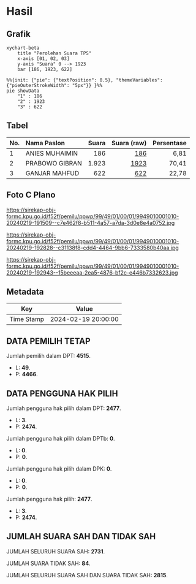 # Hasil

## Grafik

```mermaid
xychart-beta
    title "Perolehan Suara TPS"
    x-axis [01, 02, 03]
    y-axis "Suara" 0 --> 1923
    bar [186, 1923, 622]
```

```mermaid
%%{init: {"pie": {"textPosition": 0.5}, "themeVariables": {"pieOuterStrokeWidth": "5px"}} }%%
pie showData
    "1" : 186
    "2" : 1923
    "3" : 622
```

## Tabel

| No. | Nama Paslon    | Suara | Suara (raw) | Persentase |
|:--- |:-------------- | -----:| -----------:| ----------:|
| 1   | ANIES MUHAIMIN | 186   | [186][p-1]  | 6,81       |
| 2   | PRABOWO GIBRAN | 1.923 | [1923][p-2] | 70,41      |
| 3   | GANJAR MAHFUD  | 622   | [622][p-3]  | 22,78      |


[p-1]: https://github.com/gigit-pemilu/pemilu-2024-99-luar-negeri/blob/main/pilpres/hitung-suara/sub/99-luar-negeri/sub/49-hong-kong-republik-rakyat-tiongkok/sub/01-hong-kong-republik-rakyat-tiongkok/sub/0001-hong-kong-republik-rakyat-tiongkok/sub/010-pos-006/sub/paslon-1.txt
[p-2]: https://github.com/gigit-pemilu/pemilu-2024-99-luar-negeri/blob/main/pilpres/hitung-suara/sub/99-luar-negeri/sub/49-hong-kong-republik-rakyat-tiongkok/sub/01-hong-kong-republik-rakyat-tiongkok/sub/0001-hong-kong-republik-rakyat-tiongkok/sub/010-pos-006/sub/paslon-2.txt
[p-3]: https://github.com/gigit-pemilu/pemilu-2024-99-luar-negeri/blob/main/pilpres/hitung-suara/sub/99-luar-negeri/sub/49-hong-kong-republik-rakyat-tiongkok/sub/01-hong-kong-republik-rakyat-tiongkok/sub/0001-hong-kong-republik-rakyat-tiongkok/sub/010-pos-006/sub/paslon-3.txt

## Foto C Plano

https://sirekap-obj-formc.kpu.go.id/f52f/pemilu/ppwp/99/49/01/00/01/9949010001010-20240219-191509--c7e462f8-b511-4a57-a7da-3d0e8e4a0752.jpg

https://sirekap-obj-formc.kpu.go.id/f52f/pemilu/ppwp/99/49/01/00/01/9949010001010-20240219-192828--c31138f8-cdd4-4464-9bb6-7333580b40aa.jpg

https://sirekap-obj-formc.kpu.go.id/f52f/pemilu/ppwp/99/49/01/00/01/9949010001010-20240219-192943--15beeeaa-2ea5-4876-bf2c-e446b7332623.jpg


## Metadata

| Key        | Value               |
| ---------- | ------------------- |
| Time Stamp | 2024-02-19 20:00:00 |


## DATA PEMILIH TETAP

Jumlah pemilih dalam DPT: **4515**.
 * L: **49**.
 * P: **4466**.

## DATA PENGGUNA HAK PILIH

Jumlah pengguna hak pilih dalam DPT: **2477**.
 * L: **3**.
 * P: **2474**.

Jumlah pengguna hak pilih dalam DPTb: **0**.
 * L: **0**.
 * P: **0**.

Jumlah pengguna hak pilih dalam DPK: **0**.
 * L: **0**.
 * P: **0**.

Jumlah pengguna hak pilih: **2477**.
 * L: **3**.
 * P: **2474**.

## JUMLAH SUARA SAH DAN TIDAK SAH

JUMLAH SELURUH SUARA SAH: **2731**.

JUMLAH SUARA TIDAK SAH: **84**.

JUMLAH SELURUH SUARA SAH DAN SUARA TIDAK SAH: **2815**.


